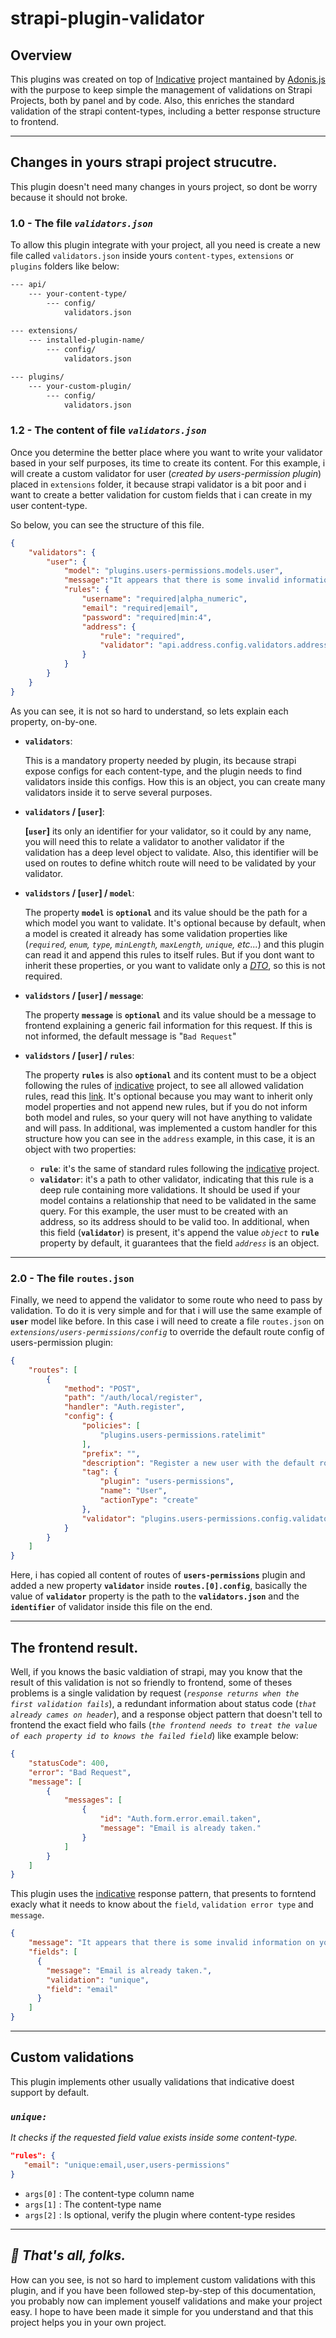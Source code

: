 # strapi-plugin-validator

## Overview

This plugins was created on top of [Indicative][indicative] project mantained by [Adonis.js][adonisjs] with the purpose to keep simple the management of validations on Strapi Projects, both by panel and by code. Also, this enriches the standard validation of the strapi content-types, including a better response structure to frontend.

---

## Changes in yours strapi project strucutre.

This plugin doesn't need many changes in yours project, so dont be worry because it should not broke.

### 1.0 - The file _`validators.json`_

To allow this plugin integrate with your project, all you need is create a new file called `validators.json` inside yours `content-types`, `extensions` or `plugins` folders like below:

```bash
--- api/
    --- your-content-type/
        --- config/
            validators.json
            
--- extensions/
    --- installed-plugin-name/
        --- config/
            validators.json

--- plugins/
    --- your-custom-plugin/
        --- config/
            validators.json
```

### 1.2 - The content of file _`validators.json`_
Once you determine the better place where you want to write your validator based in your self purposes, its time to create its content. For this example, i will create a custom validator for user (_created by users-permission plugin_) placed in `extensions` folder, it because strapi validator is a bit poor and i want to create a better validation for custom fields that i can create in my user content-type. 

So below, you can see the structure of this file.

```json
{
    "validators": {
        "user": {
            "model": "plugins.users-permissions.models.user",
            "message":"It appears that there is some invalid information on your user.",
            "rules": {
                "username": "required|alpha_numeric",
                "email": "required|email",
                "password": "required|min:4",
                "address": {
                    "rule": "required",
                    "validator": "api.address.config.validators.address"
                }
            }
        }
    }
}
```
As you can see, it is not so hard to understand, so lets explain each property, on-by-one.

* __`validators`__:

  This is a mandatory property needed by plugin, its because strapi expose configs for each content-type, and the plugin needs to find validators inside this configs. How this is an object, you can create many validators inside it to serve several purposes.

* __`validators` / [`user`]__:

  __[`user`]__ its only an identifier for your validator, so it could by any name, you will need this to relate a validator to another validator if the validation has a deep level object to validate. Also, this identifier will be used on routes to define whitch route will need to be validated by your validator.

* __`validstors` / [`user`] / `model`__:

  The property __`model`__ is __`optional`__ and its value should be the path for a which model you want to validate. It's optional because by default, when a model is created it already has some validation properties like (_`required`, `enum`, `type`, `minLength`, `maxLength`, `unique`, etc..._) and this plugin can read it and append this rules to itself rules. But if you dont want to inherit these properties, or you want to validate only a [_DTO_][dto], so this is not required.

* __`validstors` / [`user`] / `message`__:

  The property __`message`__ is __`optional`__ and its value should be a message to frontend explaining a generic fail information for this request. If this is not informed, the default message is "`Bad Request`"

* __`validstors` / [`user`] / `rules`__:

  The property __`rules`__ is also __`optional`__ and its content must to be a object following the rules of [indicative][indicative] project, to see all allowed validation rules, read this [link][validations]. It's optional because you may want to inherit only model properties and not append new rules, but if you do not inform both model and rules, so your query will not have anything to validate and will pass. In additional, was implemented a custom handler for this structure how you can see in the `address` example, in this case, it is an object with two properties:

  * __`rule`__: it's the same of standard rules following the [indicative][indicative] project.
  * __`validator`__: it's a path to other validator, indicating that this rule is a deep rule containing more validations. It should be used if your model contains a relationship that need to be validated in the same query. For this example, the user must to be created with an address, so its address should to be valid too. In additional, when this field (__`validator`__) is present, it's append the value _`object`_ to __`rule`__ property by default, it guarantees that the field _`address`_ is an object.

---

### 2.0 - The file `routes.json`

Finally, we need to append the validator to some route who need to pass by validation. To do it is very simple and for that i will use the same example of __`user`__ model like before. In this case i will need to create a file `routes.json` on _`extensions/users-permissions/config`_ to override the default route config of users-permission plugin:

```json
{
    "routes": [
        {
            "method": "POST",
            "path": "/auth/local/register",
            "handler": "Auth.register",
            "config": {
                "policies": [
                    "plugins.users-permissions.ratelimit"
                ],
                "prefix": "",
                "description": "Register a new user with the default role",
                "tag": {
                    "plugin": "users-permissions",
                    "name": "User",
                    "actionType": "create"
                },
                "validator": "plugins.users-permissions.config.validators.user"
            }
        }
    ]
}
```

Here, i has copied all content of routes of __`users-permissions`__ plugin and added a new property __`validator`__ inside __`routes.[0].config`__, basically the value of __`validator`__ property is the path to the __`validators.json`__ and the __`identifier`__ of validator inside this file on the end.

---

## The frontend result.

Well, if you knows the basic valdiation of strapi, may you know that the result of this validation is not so friendly to frontend, some of theses problems is a single validation by request (_`response returns when the first validation fails`_), a redundant information about status code (_`that already cames on header`_), and a response object pattern that doesn't tell to frontend the exact field who fails (_`the frontend needs to treat the value of each property id to knows the failed field`_) like example below:

```json
{
    "statusCode": 400,
    "error": "Bad Request",
    "message": [
        {
            "messages": [
                {
                    "id": "Auth.form.error.email.taken",
                    "message": "Email is already taken."
                }
            ]
        }
    ]
}
```

This plugin uses the [indicative][indicative] response pattern, that presents to forntend exacly what it needs to know about the `field`, `validation error type` and `message`.

```json
{
    "message": "It appears that there is some invalid information on your user.", 
    "fields": [
      {
        "message": "Email is already taken.",
        "validation": "unique",
        "field": "email"
      }
    ]       
}
```

---

## Custom validations

This plugin implements other usually validations that indicative doest support by default.

### ___`unique:`___
_It checks if the requested field value exists inside some content-type._
 ```json
"rules": {
    "email": "unique:email,user,users-permissions"
}
 ```
* `args[0]` : The content-type column name
* `args[1]` : The content-type name
* `args[2]` : Is optional, verify the plugin where  content-type resides

---

## _🎉 That's all, folks._

How can you see, is not so hard to implement custom validations with this plugin, and if you have been followed step-by-step of this documentation, you probably now can implement youself validations and make your project easy. I hope to have been made it simple for you understand and that this project helps you in your own project.



[indicative]: https://indicative.adonisjs.com/
[validations]: https://indicative.adonisjs.com/validations/master/array
[adonisjs]: https://adonisjs.com/
[dto]: https://en.wikipedia.org/wiki/Data_transfer_object